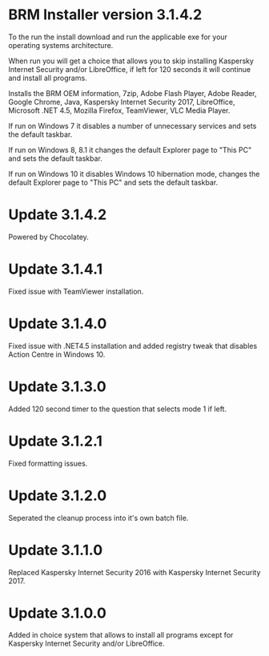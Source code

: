 # BRM Installer version 3.1.4.2

To the run the install download and run the applicable exe for your operating systems architecture.

When run you will get a choice that allows you to skip installing Kaspersky Internet Security and/or LibreOffice, if left for 120 seconds it will continue and install all programs.

Installs the BRM OEM information, 7zip, Adobe Flash Player, Adobe Reader, Google Chrome, Java, Kaspersky Internet Security 2017, LibreOffice, Microsoft .NET 4.5, Mozilla Firefox, TeamViewer, VLC Media Player.

If run on Windows 7 it disables a number of unnecessary services and sets the default taskbar.

If run on Windows 8, 8.1 it changes the default Explorer page to "This PC" and sets the default taskbar.

If run on Windows 10 it disables Windows 10 hibernation mode, changes the default Explorer page to "This PC" and sets the default taskbar.

# Update 3.1.4.2

Powered by Chocolatey.

# Update 3.1.4.1

Fixed issue with TeamViewer installation.

# Update 3.1.4.0

Fixed issue with .NET4.5 installation and added registry tweak that disables Action Centre in Windows 10.

# Update 3.1.3.0

Added 120 second timer to the question that selects mode 1 if left.

# Update 3.1.2.1

Fixed formatting issues.

# Update 3.1.2.0

Seperated the cleanup process into it's own batch file.

# Update 3.1.1.0

Replaced Kaspersky Internet Security 2016 with Kaspersky Internet Security 2017.

# Update 3.1.0.0

Added in choice system that allows to install all programs except for Kaspersky Internet Security and/or LibreOffice.
